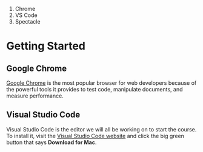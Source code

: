 1. Chrome
1. VS Code
1. Spectacle


# Getting Started

## Google Chrome

[Google Chrome](https://www.google.com/chrome/browser/desktop/index.html) is the most popular browser for web developers because of the powerful tools it provides to test code, manipulate documents, and measure performance.

## Visual Studio Code

Visual Studio Code is the editor we will all be working on to start the course. To install it, visit the [Visual Studio Code website](https://code.visualstudio.com/) and click the big green button that says **Download for Mac**.

